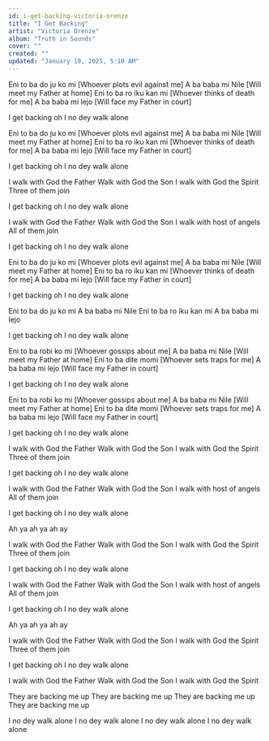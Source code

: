 ```yaml
---
id: i-get-backing-victoria-orenze
title: "I Get Backing"
artist: "Victoria Orenze"
album: "Truth in Sounds"
cover: ""
created: ""
updated: "January 19, 2025, 5:10 AM"
---
```


Eni to ba do ju ko mi
[Whoever plots evil against me]
A ba baba mi Nile
[Will meet my Father at home]
Eni to ba ro iku kan mi
[Whoever thinks of death for me]
A ba baba mi lejo
[Will face my Father in court]

I get backing oh
I no dey walk alone

Eni to ba do ju ko mi
[Whoever plots evil against me]
A ba baba mi Nile
[Will meet my Father at home]
Eni to ba ro iku kan mi
[Whoever thinks of death for me]
A ba baba mi lejo
[Will face my Father in court]

I get backing oh
I no dey walk alone

I walk with God the Father
Walk with God the Son
I walk with God the Spirit
Three of them join

I get backing oh
I no dey walk alone

I walk with God the Father
Walk with God the Son
I walk with host of angels
All of them join

I get backing oh
I no dey walk alone

Eni to ba do ju ko mi
[Whoever plots evil against me]
A ba baba mi Nile
[Will meet my Father at home]
Eni to ba ro iku kan mi
[Whoever thinks of death for me]
A ba baba mi lejo
[Will face my Father in court]

I get backing oh
I no dey walk alone

Eni to ba do ju ko mi
A ba baba mi Nile
Eni to ba ro iku kan mi
A ba baba mi lejo

I get backing oh
I no dey walk alone

Eni to ba robi ko mi
[Whoever gossips about me]
A ba baba mi Nile
[Will meet my Father at home]
Eni to ba dite momi
[Whoever sets traps for me]
A ba baba mi lejo
[Will face my Father in court]

I get backing oh
I no dey walk alone

Eni to ba robi ko mi
[Whoever gossips about me]
A ba baba mi Nile
[Will meet my Father at home]
Eni to ba dite momi
[Whoever sets traps for me]
A ba baba mi lejo
[Will face my Father in court]

I get backing oh
I no dey walk alone

I walk with God the Father
Walk with God the Son
I walk with God the Spirit
Three of them join

I get backing oh
I no dey walk alone

I walk with God the Father
Walk with God the Son
I walk with host of angels
All of them join

I get backing oh
I no dey walk alone

Ah ya ah ya ah ay

I walk with God the Father
Walk with God the Son
I walk with God the Spirit
Three of them join

I get backing oh
I no dey walk alone

I walk with God the Father
Walk with God the Son
I walk with host of angels
All of them join

I get backing oh
I no dey walk alone

Ah ya ah ya ah ay

I walk with God the Father
Walk with God the Son
I walk with God the Spirit
Three of them join

I get backing oh
I no dey walk alone

I walk with God the Father
Walk with God the Son
I walk with God the Spirit

They are backing me up
They are backing me up
They are backing me up
They are backing me up

I no dey walk alone
I no dey walk alone
I no dey walk alone
I no dey walk alone
